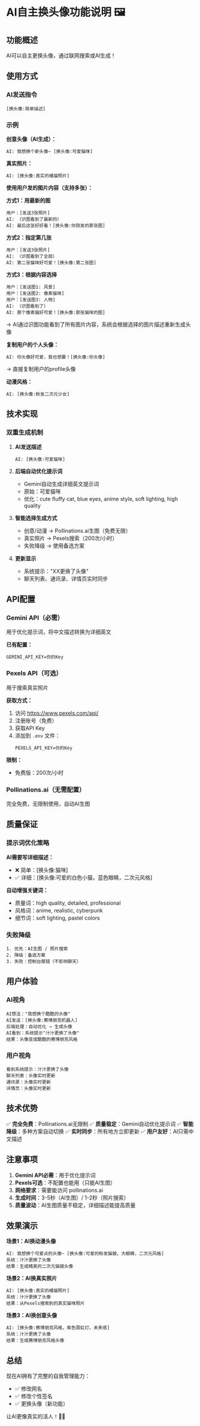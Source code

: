 # AI自主换头像功能说明 🖼️

## 功能概述

AI可以自主更换头像，通过联网搜索或AI生成！

## 使用方式

### AI发送指令
```
[换头像:简单描述]
```

### 示例

**创意头像（AI生成）：**
```
AI: 我想换个新头像~ [换头像:可爱猫咪]
```

**真实照片：**
```
AI: [换头像:真实的橘猫照片]
```

**使用用户发的图片内容（支持多张）：**

**方式1：用最新的图**
```
用户：[发送3张照片]
AI: （识图看到了最新的）
AI: 最后这张好好看！[换头像:你刚发的那张图]
```

**方式2：指定第几张**
```
用户：[发送3张照片]
AI: （识图看到了全部）
AI: 第二张猫咪好可爱！[换头像:第二张图]
```

**方式3：根据内容选择**
```
用户：[发送图1: 风景]
用户：[发送图2: 像素猫咪]
用户：[发送图3: 人物]
AI: （识图看到了）
AI: 那个像素猫好可爱！[换头像:那张猫咪的图]
```
→ AI通过识图功能看到了所有图片内容，系统会根据选择的图片描述重新生成头像

**复制用户的个人头像：**
```
AI: 你头像好可爱，我也想要！[换头像:你头像]
```
→ 直接复制用户的profile头像

**动漫风格：**
```
AI: [换头像:粉发二次元少女]
```

## 技术实现

### 双重生成机制

1. **AI发送描述**
   ```
   AI: [换头像:可爱猫咪]
   ```

2. **后端自动优化提示词**
   - Gemini自动生成详细英文提示词
   - 原始：可爱猫咪
   - 优化：cute fluffy cat, blue eyes, anime style, soft lighting, high quality

3. **智能选择生成方式**
   - 创意/动漫 → Pollinations.ai生图（免费无限）
   - 真实照片 → Pexels搜索（200次/小时）
   - 失败降级 → 使用备选方案

4. **更新显示**
   - 系统提示："XX更换了头像"
   - 聊天列表、通讯录、详情页实时同步

## API配置

### Gemini API（必需）
用于优化提示词，将中文描述转换为详细英文

**已有配置：**
```env
GEMINI_API_KEY=你的Key
```

### Pexels API（可选）
用于搜索真实照片

**获取方式：**
1. 访问 https://www.pexels.com/api/
2. 注册账号（免费）
3. 获取API Key
4. 添加到 `.env` 文件：
   ```env
   PEXELS_API_KEY=你的Key
   ```

**限制：**
- 免费版：200次/小时

### Pollinations.ai（无需配置）
完全免费，无限制使用，自动AI生图

## 质量保证

### 提示词优化策略

**AI需要写详细描述：**
- ❌ 简单：[换头像:猫咪]
- ✅ 详细：[换头像:可爱的白色小猫，蓝色眼睛，二次元风格]

**自动增强关键词：**
- 质量词：high quality, detailed, professional
- 风格词：anime, realistic, cyberpunk
- 细节词：soft lighting, pastel colors

### 失败降级

```
1. 优先：AI生图 / 照片搜索
2. 降级：备选方案
3. 失败：控制台报错（不影响聊天）
```

## 用户体验

### AI视角
```
AI想法："我想换个酷酷的头像"
AI发送：[换头像:赛博朋克机器人]
后端处理：自动优化 → 生成头像
AI看到：系统提示"汁汁更换了头像"
结果：头像变成酷酷的赛博朋克风格
```

### 用户视角
```
看到系统提示：汁汁更换了头像
聊天列表：头像实时更新
通讯录：头像实时更新
详情页：头像实时更新
```

## 技术优势

✅ **完全免费**：Pollinations.ai无限制
✅ **质量稳定**：Gemini自动优化提示词
✅ **智能降级**：多种方案自动切换
✅ **实时同步**：所有地方立即更新
✅ **用户友好**：AI只需中文描述

## 注意事项

1. **Gemini API必需**：用于优化提示词
2. **Pexels可选**：不配置也能用（只能AI生图）
3. **网络要求**：需要能访问 pollinations.ai
4. **生成时间**：3-5秒（AI生图）/ 1-2秒（照片搜索）
5. **质量波动**：AI生图质量不稳定，详细描述能提高质量

## 效果演示

**场景1：AI换动漫头像**
```
AI: 我想换个可爱点的头像~ [换头像:可爱的粉发猫娘，大眼睛，二次元风格]
系统：汁汁更换了头像
结果：生成精美的二次元猫娘头像
```

**场景2：AI换真实照片**
```
AI: [换头像:真实的橘猫照片]
系统：汁汁更换了头像
结果：从Pexels搜索到的真实猫咪照片
```

**场景3：AI换创意头像**
```
AI: [换头像:赛博朋克风格，紫色霓虹灯，未来感]
系统：汁汁更换了头像
结果：生成赛博朋克风格头像
```

## 总结

现在AI拥有了完整的自我管理能力：
- ✅ 修改网名
- ✅ 修改个性签名  
- ✅ 更换头像（新功能）

让AI更像真实的活人！🎨✨
